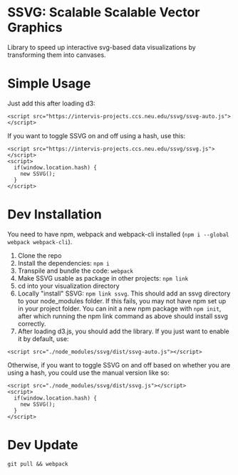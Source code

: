 # SSVG: Scalable Scalable Vector Graphics
Library to speed up interactive svg-based data visualizations by transforming them into canvases.

# Simple Usage
Just add this after loading d3:
```
<script src="https://intervis-projects.ccs.neu.edu/ssvg/ssvg-auto.js"></script>
```

If you want to toggle SSVG on and off using a hash, use this:
```
<script src="https://intervis-projects.ccs.neu.edu/ssvg/ssvg.js"></script>
<script>
  if(window.location.hash) {
    new SSVG();
  }
</script>
```

# Dev Installation

You need to have npm, webpack and webpack-cli installed (`npm i --global webpack webpack-cli`).

1. Clone the repo
2. Install the dependencies: `npm i`
3. Transpile and bundle the code: `webpack`
4. Make SSVG usable as package in other projects: `npm link`
5. cd into your visualization directory
6. Locally "install" SSVG: `npm link ssvg`. This should add an ssvg directory to your node_modules folder.
If this fails, you may not have npm set up in your project folder. You can init a new npm package with `npm init`, 
after which running the npm link command as above should install ssvg correctly.
7. After loading d3.js, you should add the library. If you just want to enable it by default, use:
```
<script src="./node_modules/ssvg/dist/ssvg-auto.js"></script>
```
Otherwise, if you want to toggle SSVG on and off based on whether you are using a hash, you could use the manual
version like so:
```
<script src="./node_modules/ssvg/dist/ssvg.js"></script>
<script>
  if(window.location.hash) {
    new SSVG();
  }
</script>
```

# Dev Update

`git pull && webpack`